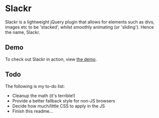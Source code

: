 Slackr
======

Slackr is a lightweight jQuery plugin that allows for elements such as divs, images etc to be 'stacked', whilst smoothly animating (or 'sliding'). Hence the name, Slackr.

Demo
----

To check out Slackr in action, view [the demo](http://subpar.github.com/slackr/).

Todo
----

The following is my to-do list:

* Cleanup the math (it's terrible!)
* Provide a better fallback style for non-JS browsers
* Decide how much/little CSS to apply in the JS
* Finish this readme...
